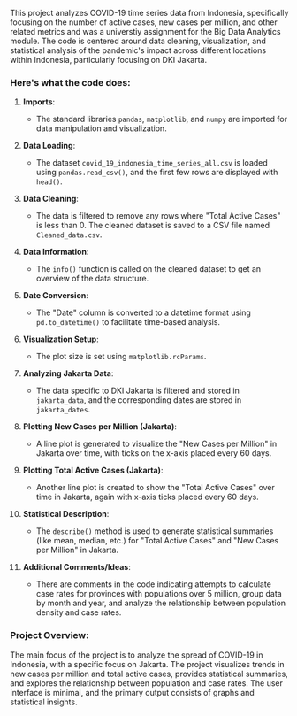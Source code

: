 This project analyzes COVID-19 time series data from Indonesia, specifically focusing on the number of active cases, new cases per million, and other related metrics and was a universtiy assignment for the Big Data Analytics module. The code is centered around data cleaning, visualization, and statistical analysis of the pandemic's impact across different locations within Indonesia, particularly focusing on DKI Jakarta.

### Here's what the code does:

1. **Imports**:
   - The standard libraries `pandas`, `matplotlib`, and `numpy` are imported for data manipulation and visualization.

2. **Data Loading**:
   - The dataset `covid_19_indonesia_time_series_all.csv` is loaded using `pandas.read_csv()`, and the first few rows are displayed with `head()`.

3. **Data Cleaning**:
   - The data is filtered to remove any rows where "Total Active Cases" is less than 0. The cleaned dataset is saved to a CSV file named `Cleaned_data.csv`.

4. **Data Information**:
   - The `info()` function is called on the cleaned dataset to get an overview of the data structure.

5. **Date Conversion**:
   - The "Date" column is converted to a datetime format using `pd.to_datetime()` to facilitate time-based analysis.

6. **Visualization Setup**:
   - The plot size is set using `matplotlib.rcParams`.

7. **Analyzing Jakarta Data**:
   - The data specific to DKI Jakarta is filtered and stored in `jakarta_data`, and the corresponding dates are stored in `jakarta_dates`.

8. **Plotting New Cases per Million (Jakarta)**:
   - A line plot is generated to visualize the "New Cases per Million" in Jakarta over time, with ticks on the x-axis placed every 60 days.

9. **Plotting Total Active Cases (Jakarta)**:
   - Another line plot is created to show the "Total Active Cases" over time in Jakarta, again with x-axis ticks placed every 60 days.

10. **Statistical Description**:
    - The `describe()` method is used to generate statistical summaries (like mean, median, etc.) for "Total Active Cases" and "New Cases per Million" in Jakarta.

11. **Additional Comments/Ideas**:
    - There are comments in the code indicating attempts to calculate case rates for provinces with populations over 5 million, group data by month and year, and analyze the relationship between population density and case rates.

### Project Overview:
The main focus of the project is to analyze the spread of COVID-19 in Indonesia, with a specific focus on Jakarta. The project visualizes trends in new cases per million and total active cases, provides statistical summaries, and explores the relationship between population and case rates. The user interface is minimal, and the primary output consists of graphs and statistical insights.
